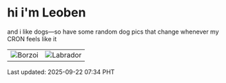 # hi i'm Leoben

and i like dogs—so have some random dog pics that change whenever my CRON feels like it

|  |  |
|--------|----------|
| ![Borzoi](https://random-dog-vercel.vercel.app/api/random-borzoi?v=1758497680) | ![Labrador](https://random-dog-vercel.vercel.app/api/random-labrador?v=1758497680) |

Last updated: 2025-09-22 07:34 PHT
